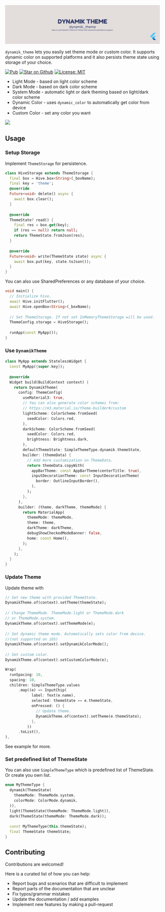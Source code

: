 <img src="https://raw.githubusercontent.com/2shrestha22/dynamik_theme/main/assets/banner.png"/>


`dynamik_theme` lets you easily set theme mode or custom color. It supports dynamic color on supported platforms and it also persists theme state using storage of your choice.

<p>
<a href="https://pub.dev/packages/dynamik_theme"><img src="https://img.shields.io/pub/v/dynamik_theme.svg" alt="Pub"></a>
<a href="https://github.com/2shrestha22/dynamik_theme"><img src="https://img.shields.io/github/stars/2shrestha22/dynamik_theme.svg?style=flat&logo=github&colorB=deeppink&label=stars" alt="Star on Github"></a>
<a href="https://opensource.org/licenses/MIT"><img src="https://img.shields.io/badge/license-MIT-purple.svg" alt="License: MIT"></a>
</p>

- Light Mode - based on light color scheme
- Dark Mode - based on dark color scheme
- System Mode - automatic light or dark theming based on light/dark color scheme
- Dynamic Color - uses `dynamic_color` to automatically get color from device
- Custom Color - set any color you want

![](https://media0.giphy.com/media/v1.Y2lkPTc5MGI3NjExMzZjZTUzMmU2MzhiNzg3NmIzYzQ5OTE0MWFjYzdkY2MyMzc5NzUzOCZjdD1n/nBoQ3rfwkGv7XOSGjL/giphy.gif)
## Usage

### Setup Storage
Implement `ThemeStorage` for persistence.

```dart
class HiveStorage extends ThemeStorage {
  final box = Hive.box<String>(_boxName);
  final key = 'theme';
  @override
  Future<void> delete() async {
    await box.clear();
  }

  @override
  ThemeState? read() {
    final res = box.get(key);
    if (res == null) return null;
    return ThemeState.fromJson(res);
  }

  @override
  Future<void> write(ThemeState state) async {
    await box.put(key, state.toJson());
  }
}
```

You can also use SharedPreferences or any database of your choice.

```dart
void main() {
  // Initialize hive.
  await Hive.initFlutter();
  await Hive.openBox<String>(_boxName);

  // Set ThemeStorage. If not set InMemoryThemeStorage will be used.
  ThemeConfig.storage = HiveStorage();

  runApp(const MyApp());
}
```

### Use `DynamikTheme`
```dart
class MyApp extends StatelessWidget {
  const MyApp({super.key});

  @override
  Widget build(BuildContext context) {
    return DynamikTheme(
      config: ThemeConfig(
        useMaterial3: true,
        // You can also generate color schemes from:
        // https://m3.material.io/theme-builder#/custom
        lightScheme: ColorScheme.fromSeed(
          seedColor: Colors.red,
        ),
        darkScheme: ColorScheme.fromSeed(
          seedColor: Colors.red,
          brightness: Brightness.dark,
        ),
        defaultThemeState: SimpleThemeType.dynamik.themeState,
        builder: (themeData) {
          // Add more customization on ThemeData.
          return themeData.copyWith(
            appBarTheme: const AppBarTheme(centerTitle: true),
            inputDecorationTheme: const InputDecorationTheme(
              border: OutlineInputBorder(),
            ),
          );
        },
      ),
      builder: (theme, darkTheme, themeMode) {
        return MaterialApp(
          themeMode: themeMode,
          theme: theme,
          darkTheme: darkTheme,
          debugShowCheckedModeBanner: false,
          home: const Home(),
        );
      },
    );
  }
}
```
### Update Theme
Update theme with
```dart
// Set new theme with provided ThemeState.
DynamikTheme.of(context).setTheme(themeState);

// Change ThemeMode. ThemeMode.light or ThemeMode.dark
// or ThemeMode.system.
DynamikTheme.of(context).setThemeMode(e);

// Set dynamic theme mode. Automatically sets color from device.
//(not supported on iOS)
DynamikTheme.of(context).setDynamikColorMode();

// Set custom color.
DynamikTheme.of(context).setCustomColorMode(e);

```
```dart
Wrap(
  runSpacing: 10,
  spacing: 10,
  children: SimpleThemeType.values
      .map((e) => InputChip(
            label: Text(e.name),
            selected: themeState == e.themeState,
            onPressed: () {
              // Update theme.
              DynamikTheme.of(context).setTheme(e.themeState);
            },
          ))
      .toList(),
),
```
See example for more.

### Set predefined list of ThemeState
You can also use `SimpleThemeType` which is predefined list of ThemeState. Or create you own list.
```dart
enum MyThemeType {
  dynamik(ThemeState(
    themeMode: ThemeMode.system,
    colorMode: ColorMode.dynamik,
  )),
  light(ThemeState(themeMode: ThemeMode.light)),
  dark(ThemeState(themeMode: ThemeMode.dark));

  const MyThemeType(this.themeState);
  final ThemeState themeState;
}
```

## Contributing

Contributions are welcomed!

Here is a curated list of how you can help:
- Report bugs and scenarios that are difficult to implement
- Report parts of the documentation that are unclear
- Fix typos/grammar mistakes
- Update the documentation / add examples
- Implement new features by making a pull-request

